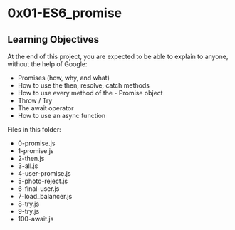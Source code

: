 # 0x01-ES6_promise

## Learning Objectives
At the end of this project, you are expected to be able to explain to anyone, without the help of Google:

- Promises (how, why, and what)
- How to use the then, resolve, catch methods
- How to use every method of the - Promise object
- Throw / Try
- The await operator
- How to use an async function

Files in this folder:

* 0-promise.js
* 1-promise.js
* 2-then.js
* 3-all.js
* 4-user-promise.js
* 5-photo-reject.js
* 6-final-user.js
* 7-load_balancer.js
* 8-try.js
* 9-try.js
* 100-await.js
